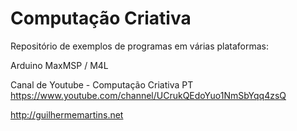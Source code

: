# Computação Criativa

Repositório de exemplos de programas em várias plataformas:

Arduino
MaxMSP / M4L


Canal de Youtube - Computação Criativa PT
https://www.youtube.com/channel/UCrukQEdoYuo1NmSbYqq4zsQ



http://guilhermemartins.net
